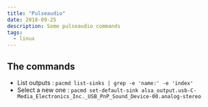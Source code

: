 ```yaml
---
title: "Pulseaudio"
date: 2018-09-25
description: Some pulseaudio commands
tags:
  - linux
---
```


## The commands

- List outputs : `pacmd list-sinks | grep -e 'name:' -e 'index'`
- Select a new one : `pacmd set-default-sink alsa_output.usb-C-Media_Electronics_Inc._USB_PnP_Sound_Device-00.analog-stereo`
